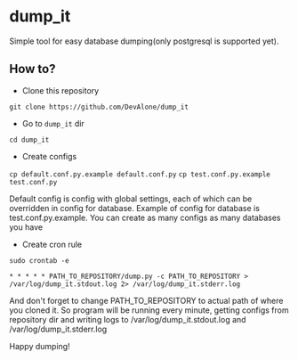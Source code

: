 # dump_it

Simple tool for easy database dumping(only postgresql is supported yet).

## How to?

* Clone this repository

`git clone https://github.com/DevAlone/dump_it`

* Go to `dump_it` dir

`cd dump_it`

* Create configs

`cp default.conf.py.example default.conf.py`
`cp test.conf.py.example test.conf.py`

Default config is config with global settings, each of which can be overridden in config for database. Example of config for database is test.conf.py.example. You can create as many configs as many databases you have

* Create cron rule

`sudo crontab -e`

```
* * * * * PATH_TO_REPOSITORY/dump.py -c PATH_TO_REPOSITORY > /var/log/dump_it.stdout.log 2> /var/log/dump_it.stderr.log
```

And don't forget to change PATH_TO_REPOSITORY to actual path of where you cloned it. So program will be running every minute, getting configs from repository dir and writing logs to /var/log/dump_it.stdout.log and /var/log/dump_it.stderr.log

Happy dumping!
